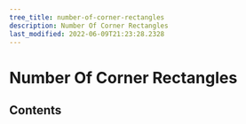 ```yaml
---
tree_title: number-of-corner-rectangles
description: Number Of Corner Rectangles
last_modified: 2022-06-09T21:23:28.2328
---
```


# Number Of Corner Rectangles

## Contents

